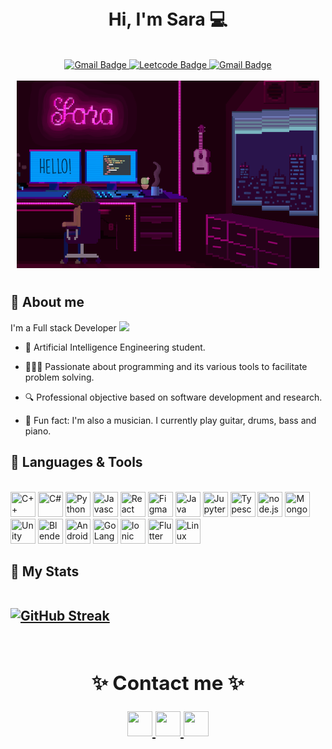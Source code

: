 <div style="margin: auto;
  padding: 10px;" id="header" align="center">
  <!--   <img src="https://media.giphy.com/media/hvRJCLFzcasrR4ia7z/giphy.gif" width="30px"/> -->
  <h1> Hi, I'm Sara 💻 </h1>
  <!--   <div>
    <img src="https://github.com/saracarolina12/saracarolina12/blob/master/computer.gif" width="120"/>
  </div> -->
  <br>
  <div id="badges">
    <a href="https://www.linkedin.com/in/sara-carolina/">
      <img src="https://img.shields.io/badge/LinkedIn-blue?style=for-the-badge&logo=linkedin&logoColor=white" alt="Gmail Badge"/>
    </a>
    <a href="https://leetcode.com/0226594/">
      <img src="https://img.shields.io/badge/LeetCode-000000?style=for-the-badge&logo=LeetCode&logoColor=#d16c06" alt="Leetcode Badge"/>
    </a>
    <a href="mailto:saracarogode@gmail.com">
      <img src="https://img.shields.io/badge/Gmail-D14836?style=for-the-badge&logo=gmail&logoColor=white" alt="Gmail Badge"/>
    </a>
  </div>

  <br>

  <div align="center">
    <img src="background.png" width="600" height="300"/>
  </div>

</div>


<h2> 🔹 About me </h2>
<div>
 I'm a Full stack Developer <img src="https://media.giphy.com/media/IauL6LvGNlT3ffhcqq/giphy.gif" width="30"> 

  - 🤖 Artificial Intelligence Engineering student.

  - 👩🏽‍💻 Passionate about programming and its various tools to facilitate problem solving.

  - 🔍 Professional objective based on software development and research.

  - 🎵 Fun fact: I'm also a musician. I currently play guitar, drums, bass and piano.

</div>

<h2> 🔹 Languages & Tools </h2>
</br>

<div>
  <img src="https://cdn.jsdelivr.net/gh/devicons/devicon/icons/cplusplus/cplusplus-original.svg" width="40" height="40" title="C++"/>
  <img src="https://cdn.jsdelivr.net/gh/devicons/devicon/icons/csharp/csharp-original.svg" width="40" height="40" title="C#"/>
  <img src="https://cdn.jsdelivr.net/gh/devicons/devicon/icons/python/python-original.svg" width="40" height="40" title="Python"/>
  <img src="https://cdn.jsdelivr.net/gh/devicons/devicon/icons/javascript/javascript-original.svg" width="40" height="40" title="Javascript"/>
  <img src="https://cdn.jsdelivr.net/gh/devicons/devicon/icons/react/react-original.svg" width="40" height="40" title="React"/>
  <img src="https://cdn.jsdelivr.net/gh/devicons/devicon/icons/figma/figma-original.svg"  width="40" height="40" title="Figma"/>
  <img src="https://cdn.jsdelivr.net/gh/devicons/devicon/icons/java/java-original.svg" width="40" height="40" title="Java" />
  <!-- <img src="https://cdn.jsdelivr.net/gh/devicons/devicon/icons/numpy/numpy-original.svg" width="40" height="40" />
  <img src="https://cdn.jsdelivr.net/gh/devicons/devicon/icons/opencv/opencv-original.svg" width="40" height="40" /> -->
  <img src="https://cdn.jsdelivr.net/gh/devicons/devicon/icons/jupyter/jupyter-original.svg"width="40" height="40"  title="Jupyter" />
 <!-- <img src="https://cdn.jsdelivr.net/gh/devicons/devicon/icons/github/github-original.svg" width="40" height="40"  /> -->
  <img src="https://cdn.jsdelivr.net/gh/devicons/devicon/icons/typescript/typescript-original.svg"  width="40" height="40" title="Typescript"/>
  <!-- <img src="https://cdn.jsdelivr.net/gh/devicons/devicon/icons/css3/css3-original.svg"  width="40" height="40"/> -->
  <!-- <img src="https://cdn.jsdelivr.net/gh/devicons/devicon/icons/electron/electron-original.svg" width="40" height="40" title="Electron"/> -->
  <img src="https://cdn.jsdelivr.net/gh/devicons/devicon/icons/nodejs/nodejs-original-wordmark.svg" width="40" height="40" title="node.js"/>
  <img src="https://cdn.jsdelivr.net/gh/devicons/devicon/icons/mongodb/mongodb-original-wordmark.svg" width="40" height="40" title="MongoDB"/>
  <img src="https://cdn.jsdelivr.net/gh/devicons/devicon/icons/unity/unity-original.svg" width="40" height="40" title="Unity"/>
  <img src="https://cdn.jsdelivr.net/gh/devicons/devicon/icons/blender/blender-original.svg"width="40" height="40" title="Blender" />
<!--   <img src="https://cdn.jsdelivr.net/gh/devicons/devicon/icons/gimp/gimp-original.svg" width="40" height="40"  title="Gimp"/> -->
  <!-- <img src="https://cdn.jsdelivr.net/gh/devicons/devicon/icons/canva/canva-original.svg" width="40" height="40"/> -->
  <img src="https://cdn.jsdelivr.net/gh/devicons/devicon/icons/androidstudio/androidstudio-original.svg"  width="40" height="40"  title="Android Studio"/>
  <img src="https://cdn.jsdelivr.net/gh/devicons/devicon/icons/go/go-original.svg"width="40" height="40"  title="GoLang"/>
  <img src="https://cdn.jsdelivr.net/gh/devicons/devicon/icons/ionic/ionic-original.svg" width="40" height="40" title="Ionic"/>
  <img src="https://cdn.jsdelivr.net/gh/devicons/devicon/icons/flutter/flutter-original.svg" width="40" height="40" title="Flutter"/>
  <img src="https://cdn.jsdelivr.net/gh/devicons/devicon/icons/linux/linux-original.svg"  width="40" height="40" title="Linux"/>

</div>

<h2> 🔹 My Stats <h/2>
</br>
</br>
<!--     <a href="https://git.io/streak-stats">
      <img src="https://streak-stats.demolab.com/?user=saracarolina12&theme=dark" alt="GitHub Streak">
    </a> -->

  [![GitHub Streak](https://streak-stats.demolab.com/?user=DenverCoder1&theme=dark)](https://git.io/streak-stats)

<div style="margin: auto;
  padding: 10px;" id="header" align="center">


<h2> ✨ Contact me ✨  </h2>
<a href="https://github.com/saracarolina12/saracarolina12/blob/master/CV.pdf">
  <img src="https://cdn-icons-png.flaticon.com/512/3135/3135692.png"   width="40"   height="40" />
</a> 
<a href="mailto:saracarogode@gmail.com">
  <img src="https://cdn-icons-png.flaticon.com/512/732/732200.png"   width="40"   height="40" />
</a>
<a href="https://www.linkedin.com/in/sara-carolina/"">
  <img src="https://cdn-icons-png.flaticon.com/512/3536/3536505.png"   width="40"   height="40" />
</a>

<div>


